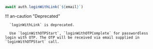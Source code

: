 ```js
await auth.loginWithLink(`${email}`)
```

!!! an-caution "Deprecated"

      `loginWithLink` is deprecated.

      Use `loginWithOTPStart`, `loginWithOTPComplete` for passwordless login with OTP. The OTP will be received via email supplied in `loginWithOTPStart` call.

